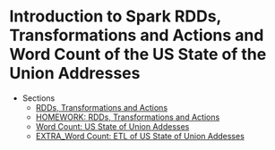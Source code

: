 Introduction to Spark RDDs, Transformations and Actions and Word Count of the US State of the Union Addresses
=======

* Sections
   * [RDDs, Transformations and Actions](02_SparkEssentials/004_RDDsTransformationsActions.md)
   * [HOMEWORK: RDDs, Transformations and Actions](02_SparkEssentials/005_RDDsTransformationsActionsHOMEWORK.md)
   * [Word Count: US State of Union Addesses](03_WordCount/006_WordCount.md)
   * [EXTRA_Word Count: ETL of US State of Union Addesses](../xtraResources/sdsDatasets/scraperUSStateofUnionAddresses.md)

